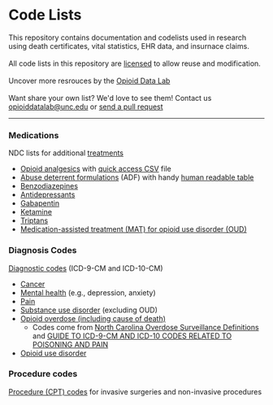 # Code Lists

This repository contains documentation and codelists used in research using death certificates, vital statistics, EHR data, and insurnace claims.
<br><br>
All code lists in this repository are [licensed](blob/main/LICENSE) to allow reuse and modification.
<br><br>
Uncover more resrouces by the [Opioid Data Lab](opioiddata.org)
<br><br>
Want share your own list? We'd love to see them! Contact us opioiddatalab@unc.edu or [send a pull request](https://github.com/opioiddatalab/Codelists/pulls)
<br>

---

### Medications
NDC lists for additional [treatments](docs/treatments)
* [Opioid analgesics](docs/opioids/all_opioids) with [quick access CSV](docs/opioids/all_opioids/opioid_NDCs.csv) file
* [Abuse deterrent formulations](docs/opioids/ADFs) (ADF) with handy [human readable table](docs/opioids/ADFs/index.md)
* [Benzodiazepines](docs/treatments/benzodiazepines)
* [Antidepressants](docs/treatments/antidepressants)
* [Gabapentin](docs/treatments/gabapentin)
* [Ketamine](docs/treatments/ketamine)
* [Triptans](docs/treatments/triptans)
* [Medication-assisted treatment (MAT) for opioid use disorder (OUD)](docs/treatments/MAT_for_OUD)


### Diagnosis Codes

[Diagnostic codes](docs/diagnosis_codes) (ICD-9-CM and ICD-10-CM)

* [Cancer](docs/diagnosis_codes/cancer)
* [Mental health](docs/diagnosis_codes/mental_health) (e.g., depression, anxiety)
* [Pain](docs/diagnosis_codes/pain) 
* [Substance use disorder](docs/diagnosis_codes/MAT_for_OUD) (excluding OUD)
* [Opioid overdose (including cause of death)](docs/diagnosis_codes/opioid_overdose)
  * Codes come from [North Carolina Overdose Surveillance Definitions](https://www.injuryfreenc.ncdhhs.gov/DataSurveillance/poisoning/SummaryTableforPoisoningDefinitions-13Nov18-FINAL.pdf) and [GUIDE TO ICD-9-CM AND ICD-10 CODES RELATED TO POISONING AND PAIN](https://www.cdc.gov/drugoverdose/pdf/pdo_guide_to_icd-9-cm_and_icd-10_codes-a.pdf)
* [Opioid use disorder](docs/diagnosis_codes/opioid_use_disorder)


### Procedure codes

[Procedure (CPT) codes](docs/procedure_codes) for invasive surgeries and non-invasive procedures

 
 
